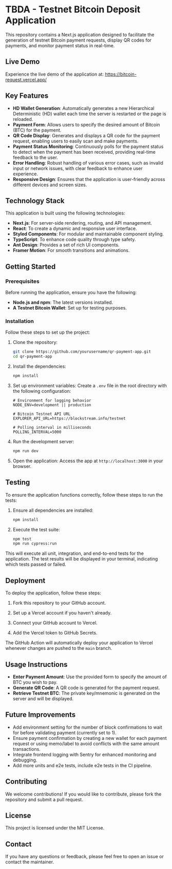 # TBDA - Testnet Bitcoin Deposit Application

This repository contains a Next.js application designed to facilitate the generation of testnet Bitcoin payment requests, display QR codes for payments, and monitor payment status in real-time.

## Live Demo

Experience the live demo of the application at: https://bitcoin-request.vercel.app/

## Key Features

- **HD Wallet Generation**: Automatically generates a new Hierarchical Deterministic (HD) wallet each time the server is restarted or the page is reloaded.
- **Payment Form**: Allows users to specify the desired amount of Bitcoin (BTC) for the payment.
- **QR Code Display**: Generates and displays a QR code for the payment request, enabling users to easily scan and make payments.
- **Payment Status Monitoring**: Continuously polls for the payment status to detect when the payment has been received, providing real-time feedback to the user.
- **Error Handling**: Robust handling of various error cases, such as invalid input or network issues, with clear feedback to enhance user experience.
- **Responsive Design**: Ensures that the application is user-friendly across different devices and screen sizes.

## Technology Stack

This application is built using the following technologies:

- **Next.js**: For server-side rendering, routing, and API management.
- **React**: To create a dynamic and responsive user interface.
- **Styled Components**: For modular and maintainable component styling.
- **TypeScript**: To enhance code quality through type safety.
- **Ant Design**: Provides a set of rich UI components.
- **Framer Motion**: For smooth transitions and animations.

## Getting Started

### Prerequisites

Before running the application, ensure you have the following:

- **Node.js and npm**: The latest versions installed.
- **A Testnet Bitcoin Wallet**: Set up for testing purposes.

### Installation

Follow these steps to set up the project:

1. Clone the repository:

   ```bash
   git clone https://github.com/yourusername/qr-payment-app.git
   cd qr-payment-app
   ```

2. Install the dependencies:

   ```bash
   npm install
   ```

3. Set up environment variables:
   Create a `.env` file in the root directory with the following configuration:

   ```env
   # Environment for logging behavior
   NODE_ENV=development || production

   # Bitcoin Testnet API URL
   EXPLORER_API_URL=https://blockstream.info/testnet

   # Polling interval in milliseconds
   POLLING_INTERVAL=5000
   ```

4. Run the development server:

   ```bash
   npm run dev
   ```

5. Open the application:
   Access the app at `http://localhost:3000` in your browser.

## Testing

To ensure the application functions correctly, follow these steps to run the tests:

1. Ensure all dependencies are installed:

   ```bash
   npm install
   ```

2. Execute the test suite:

   ```bash
   npm test
   npm run cypress:run
   ```

This will execute all unit, integration, and end-to-end tests for the application. The test results will be displayed in your terminal, indicating which tests passed or failed.

## Deployment

To deploy the application, follow these steps:

1. Fork this repository to your GitHub account.

2. Set up a Vercel account if you haven't already.

3. Connect your GitHub account to Vercel.

4. Add the Vercel token to GitHub Secrets.

The GitHub Action will automatically deploy your application to Vercel whenever changes are pushed to the `main` branch.

## Usage Instructions

- **Enter Payment Amount**: Use the provided form to specify the amount of BTC you wish to pay.
- **Generate QR Code**: A QR code is generated for the payment request.
- **Retrieve Testnet BTC**: The private key/mnemonic is generated on the server and will be displayed.

## Future Improvements

- Add environment setting for the number of block confirmations to wait for before validating payment (currently set to 1).
- Ensure payment confirmation by creating a new wallet for each payment request or using memo/label to avoid conflicts with the same amount transactions.
- Integrate frontend logging with Sentry for enhanced monitoring and debugging.
- Add more units and e2e tests, include e2e tests in the CI pipeline.

## Contributing

We welcome contributions! If you would like to contribute, please fork the repository and submit a pull request.

## License

This project is licensed under the MIT License.

## Contact

If you have any questions or feedback, please feel free to open an issue or contact the maintainer.
